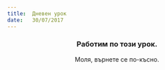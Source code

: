 ```yaml
---
title:  Дневен урок
date:   30/07/2017
---
```


### <center>Работим по този урок.</center>
<center>Моля, върнете се по-късно.</center>